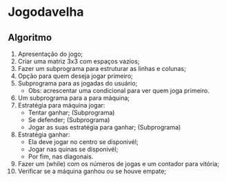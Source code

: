 # Jogodavelha
## Algoritmo
1. Apresentação do jogo;
2. Criar uma matriz 3x3 com espaços vazios;
3. Fazer um subprograma para estruturar as linhas e colunas;
4. Opção para quem deseja jogar primeiro;
5. Subprograma para as jogadas do usuário;
   - Obs: acrescentar uma condicional para ver quem joga primeiro.
6. Um subprograma para a  para máquina;
7. Estratégia para máquina jogar:
   - Tentar ganhar; (Subprograma)
   - Se defender; (Subprograma)
   - Jogar as suas estratégia para ganhar; (Subprograma)
8. Estratégia ganhar:
   - Ela deve jogar no centro se disponivél;
   - Jogar nas quinas se disponivél;
   - Por fim, nas diagonais.
9. Fazer um (while) com os números de jogas e um contador para vitória;
10. Verificar se a máquina ganhou ou se houve empate;



  
